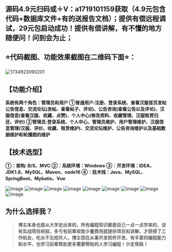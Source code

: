 ## 源码4.9元扫码或＋V：a1719101159获取（4.9元包含代码+数据库文件+有的送报告文档）；提供有偿远程调试，29元包启动成功！提供有偿讲解，有不懂的地方随便问！问到会为止；
## ⭐代码截图、功能效果截图在二维码下面⭐：
![1734923090201](https://github.com/user-attachments/assets/53b8308d-19c5-4434-a81a-e7cbc0407329)


## 【功能介绍】
**系统有两个角色：管理员和用户
①普通用户:注册、登录系统、查看汉服首页发帖公告信息、交流论坛(发帖、查看帖子、评论)、公告咨询(查看公告以及评论)、汉服信息(查看汉服、收藏、点赞)、个人中心(修改资料、收藏管理、汉服租赁归还、评价)
②管理员:登录系统、个人中心、管理员维护、用户管理维护、汉服信息管理(汉服、评价、收藏、租赁维护)、交流论坛维护、公告咨询维护以及基础数据维护和轮播图的维护**
## 【技术选型】
**①：架构: B/S、MVC
②：系统环境：Windows
③：开发环境：IDEA、JDK1.8、MySQL、Maven、node16
④：技术栈：Java、MySQL、SpringBoot、Mybatis、Vue**

![image](https://github.com/user-attachments/assets/42b62c13-06f3-44c0-ade1-794b7e2d7803)
![image](https://github.com/user-attachments/assets/7d376112-0bf8-43e8-b157-d47196b224d7)
![image](https://github.com/user-attachments/assets/ea278773-4f0f-4297-8219-bfb24d1e24ad)
![image](https://github.com/user-attachments/assets/ef92088f-d480-48e9-8248-c3bed661835c)
![image](https://github.com/user-attachments/assets/744edae6-9e85-4fe4-a238-33a538f75b42)
![image](https://github.com/user-attachments/assets/e7c13bdc-8454-4623-9893-97b3410cc3f0)
![image](https://github.com/user-attachments/assets/9a9ff49e-102b-4714-ba4b-14b81d2d2fe8)
![image](https://github.com/user-attachments/assets/e83da9af-a5dc-430a-867b-5f81660862ac)
![image](https://github.com/user-attachments/assets/38cf83e4-a9d9-4274-b96d-53b2448610f5)

## 为什么选择我？

> **博主本身也是从大学走出来的，所有编程知识都是自己一点一点学来的，没有实战项目经验，多亏有前辈收取少量费用就提供项目和讲解，才获得了工作机会，吃水不忘挖井人，博主现在从事开发软件开发、有丰富的编程能力和水平、也学习前辈帮助更多需要帮助的人学习编程！少走弯路！**

